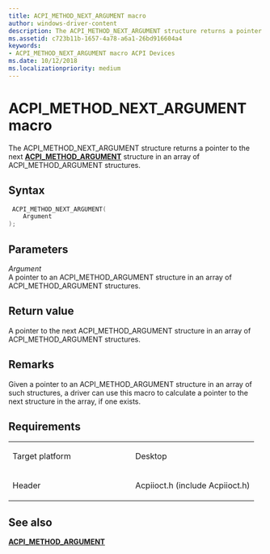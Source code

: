 ```yaml
---
title: ACPI_METHOD_NEXT_ARGUMENT macro
author: windows-driver-content
description: The ACPI_METHOD_NEXT_ARGUMENT structure returns a pointer to the next ACPI_METHOD_ARGUMENT structure in an array of ACPI_METHOD_ARGUMENT structures.
ms.assetid: c723b11b-1657-4a78-a6a1-26bd916604a4
keywords: 
- ACPI_METHOD_NEXT_ARGUMENT macro ACPI Devices
ms.date: 10/12/2018
ms.localizationpriority: medium
---
```


# ACPI\_METHOD\_NEXT\_ARGUMENT macro


The ACPI\_METHOD\_NEXT\_ARGUMENT structure returns a pointer to the next [**ACPI\_METHOD\_ARGUMENT**](https://msdn.microsoft.com/library/windows/hardware/ff536125) structure in an array of ACPI\_METHOD\_ARGUMENT structures.

Syntax
------

```cpp
 ACPI_METHOD_NEXT_ARGUMENT(
    Argument
);
```

Parameters
----------

*Argument*   
A pointer to an ACPI\_METHOD\_ARGUMENT structure in an array of ACPI\_METHOD\_ARGUMENT structures.

Return value
------------

A pointer to the next ACPI\_METHOD\_ARGUMENT structure in an array of ACPI\_METHOD\_ARGUMENT structures.

Remarks
-------

Given a pointer to an ACPI\_METHOD\_ARGUMENT structure in an array of such structures, a driver can use this macro to calculate a pointer to the next structure in the array, if one exists.

Requirements
------------

<table>
<colgroup>
<col width="50%" />
<col width="50%" />
</colgroup>
<tbody>
<tr>
<td><p>Target platform</p></td>
<td>Desktop</td>
</tr>
<tr>
<td><p>Header</p></td>
<td>Acpiioct.h (include Acpiioct.h)</td>
</tr>
</tbody>
</table>

## See also


[**ACPI\_METHOD\_ARGUMENT**](https://msdn.microsoft.com/library/windows/hardware/ff536125)
